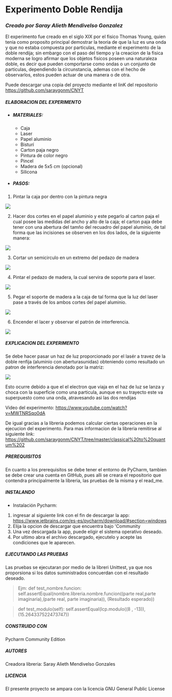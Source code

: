 # Experimento Doble Rendija
### _Creado por Saray Alieth Mendivelso Gonzalez_
El experimento fue creado en el siglo XIX por el fisico Thomas Young, quien tenia como proposito principal demostrar la teoria  de que la luz es una onda y que no estaba compuesta por particulas, mediante el experimento de la doble rendija; sin embargo con el paso del tiempo y la creacion de la fisica moderna se logro afirmar que  los objetos fisicos poseen una naturaleza doble, es decir que pueden comportarse como ondas o un conjunto de particulas, dependiendo la circunstancia, ademas con el hecho de observarlos, estos pueden actuar de una manera o de otra.

Puede descargar una copia del proyecto mediante el linK del repositorio https://github.com/saraygonm/CNYT


##### ELABORACION DEL EXPERIMENTO
- ##### MATERIALES: 
    - Caja
    - Laser
    - Papel aluminio
    - Bisturí
    - Carton paja negro
    - Pintura de color negro
    - Pincel
    - Madera de 5x5 cm (opcional)
    - Silicona
- ##### PASOS:  
1) Pintar la caja por dentro con la pintura negra


![](https://scontent.xx.fbcdn.net/v/t1.15752-9/311228779_425627229687418_3971342962651930505_n.jpg?stp=dst-jpg_s206x206&_nc_cat=110&ccb=1-7&_nc_sid=aee45a&_nc_eui2=AeGqg7F_rHfC6cup7Dwlt3qcMyNTgKjytagzI1OAqPK1qKrzWFbQM9f8-itYeXIU8D56XxHX8j04kqrczEUIyA2O&_nc_ohc=8q4xVxQmS20AX9mARTK&_nc_ad=z-m&_nc_cid=0&_nc_ht=scontent.xx&oh=03_AdQsaeNL6EXaOd8o0RhMi4OXKfEy-OvTEFD1qJ1xUCZhuw&oe=636FEAF6)


2) Hacer dos cortes en el papel aluminio y este pegarlo al carton paja el cual posee las medidas del ancho y alto de la caja; el carton paja debe tener con una abertura del tamño del recuadro del papel aluminio, de tal forma que las incisiones  se observen en los dos lados, de la siguiente manera:


![](https://scontent.xx.fbcdn.net/v/t1.15752-9/311179528_790840948796557_4865908062268517445_n.jpg?stp=dst-jpg_s206x206&_nc_cat=108&ccb=1-7&_nc_sid=aee45a&_nc_eui2=AeGliYW445_pqJ6vR9gZrtLW6Jo0-7gnCiXomjT7uCcKJb2PFnZy0-xZQZPOhAbTViNlRhz_neQRhP191msgz19p&_nc_ohc=QPfGRvGSAocAX9-OD55&_nc_ad=z-m&_nc_cid=0&_nc_ht=scontent.xx&oh=03_AdQiQGVDV-J61w5An3orJK3JlbZEEejXTCfjWZ8LziOXTw&oe=636EA3A7)


3) Cortar un semicirculo en un extremo del pedazo de madera


![](https://scontent.xx.fbcdn.net/v/t1.15752-9/311173267_1173079596613689_1047308300440971794_n.jpg?stp=dst-jpg_s206x206&_nc_cat=104&ccb=1-7&_nc_sid=aee45a&_nc_eui2=AeECcB6SmIXUohreiH6mlrSvIBF54jry6LQgEXniOvLotIS-73DNfhUnlNSY3G6HsR0ssFCnh2_7spmv-CBFYeJG&_nc_ohc=bQvxGXj6sfYAX-e10cJ&_nc_ad=z-m&_nc_cid=0&_nc_ht=scontent.xx&oh=03_AdTTvi65AXXSgNfQdQP8u9imzmjTIHN31dDfxg_tV6hFYA&oe=636E295D)


4) Pintar el pedazo de madera, la cual servira de soporte para el laser.


![](https://scontent.xx.fbcdn.net/v/t1.15752-9/294403437_476237600935543_8065433098312990961_n.jpg?stp=dst-jpg_p206x206&_nc_cat=111&ccb=1-7&_nc_sid=aee45a&_nc_eui2=AeFxjDjOqUmR3E4bFzF8qT8c6mrafs0Egojqatp-zQSCiI7fF2GHlQ6UjO2YNUbzJh3wZGrVo_sCtRLwiPFemfCv&_nc_ohc=TBBoLdnNYvMAX8GZKcX&_nc_ad=z-m&_nc_cid=0&_nc_ht=scontent.xx&oh=03_AdSCkRGgtCJJ2tOTDvjD2OeiADpi34mvaLb7ZF6MsvhhpA&oe=636EF40E)


5) Pegar el soporte de madera a la caja de tal forma que la luz del laser pase a través de los ambos cortes del papel aluminio.


![](https://scontent.xx.fbcdn.net/v/t1.15752-9/275817437_420190140282059_2736001261796355767_n.jpg?stp=dst-jpg_p206x206&_nc_cat=105&ccb=1-7&_nc_sid=aee45a&_nc_eui2=AeE-WPhGs4AHjF4_m0zAkFtQQpb7jsrJaEZClvuOysloRiVT6TKpE0m_CvoNVNbnSlIp7g9LN2rObaPZRlqSDhBI&_nc_ohc=1qo6AckTZD4AX-Kol3Y&_nc_ad=z-m&_nc_cid=0&_nc_ht=scontent.xx&oh=03_AdS1PAZ9GtDzlCISyuxZAtg88W1-TunIGZHBd4TlxA060g&oe=636F801E)


6) Encender el lacer y observar el patrón de interferencia.


![](https://scontent.xx.fbcdn.net/v/t1.15752-9/310957851_670321934339749_5818717568314943536_n.jpg?stp=dst-jpg_p206x206&_nc_cat=107&ccb=1-7&_nc_sid=aee45a&_nc_eui2=AeGnJs5A4iwHtKm6sI7U7amlaFq-HVFV9EZoWr4dUVX0Ro-yLYOcfr78RRfl_-3fdYSU9LfEwdU7uqHZRoqpTSWe&_nc_ohc=45awBlotdBsAX-lP--7&_nc_ad=z-m&_nc_cid=0&_nc_ht=scontent.xx&oh=03_AdS4QtuCqyCBlpWtaDqUQtz3NqHour9zYerNmL39NjnA3A&oe=636F9D5C)



##### EXPLICACION DEL EXPERIMENTO
Se debe hacer pasar  un haz de luz proporcionado por  el lasér a travez de la doble renfija (aluminio con aberturasunidas) obteniendo como resultado un patron de interferencia denotado por la matriz: 


![](https://user-images.githubusercontent.com/53798019/76541799-1de71200-6452-11ea-9ea0-272be402f2b5.png)

Esto ocurre debido a que el el electron que viaja en el haz de luz  se lanza y choca con la superficie como una particula, aunque en su trayecto este va superpuesto como una onda, atravesando asi las dos rendijas

Video del experimento: https://www.youtube.com/watch?v=MWTNRSqo0dA

De igual gracias a la libreria podemos calcular ciertas operaciones en la ejecucion del experimento. Para mas informacion de la libreria remitirse al siguiente link:
https://github.com/saraygonm/CNYT/tree/master/classical%20to%20quantum%202

  
##### PREREQUISITOS 
En cuanto a los prerequisitos se debe tener el entorno de PyCharm, tambien se debe crear una cuenta en GitHub, pues alli se creara el repositorio que contendra principalmente la libreria, las pruebas de la misma y el read_me.

##### INSTALANDO 
- Instalación Pycharm:
1) ingresar al siguiente link  con el fin de descargar la app: https://www.jetbrains.com/es-es/pycharm/download/#section=windows
2) Elija la opcion de descargar que encuentra bajo 'Community
3) Una vez descargada la app, puede eligir el sistema operativo deseado.
4) Por ultimo abra el archivo descargado, ejecutelo y acepte las condiciones que le aparecen.

##### EJECUTANDO LAS PRUEBAS
Las pruebas se ejecutaran por medio de la libreri Unittest, ya que nos proporsiona si los datos suministrados concuerdan con el resultado deseado.

> Ejm: def test_nombre.funcion:
      self.assertEqual(nombre.libreria.nombre.funcion((parte real,parte imaginaria),(parte real, parte imaginaria)), (Resultado esperado))
      
> def test_modulo(self):
        self.assertEqual(lcp.modulo((8 , -13)), (15.264337522473747))
        
##### CONSTRUIDO CON
Pycharm Community Edition 

##### AUTORES
Creadora libreria: Saray Alieth Mendivelso Gonzales

##### LICENCIA
El presente proyecto se ampara con la licencia GNU General Public License







